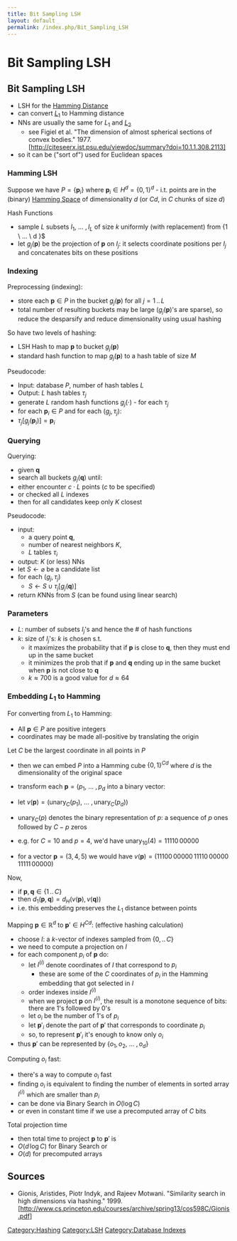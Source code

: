 ```yaml
---
title: Bit Sampling LSH
layout: default
permalink: /index.php/Bit_Sampling_LSH
---
```


# Bit Sampling LSH

## Bit Sampling LSH
- LSH for the [Hamming Distance](Hamming_Distance)
- can convert [$L_1$](Manhattan_Distance) to Hamming distance
- NNs are usually the same for $L_1$ and [$L_2$](Euclidean_Distance) 
  - see Figiel et al. "The dimension of almost spherical sections of convex bodies." 1977. [http://citeseerx.ist.psu.edu/viewdoc/summary?doi=10.1.1.308.2113]
- so it can be ("sort of") used for Euclidean spaces


### Hamming LSH
Suppose we have $P = \{ \mathbf p_i \}$ where $\mathbf p_i \in H^{d} = \{0, 1\}^{d}$ - i.t. points are in the (binary) [Hamming Space](Hamming_Space) of dimensionality $d$ (or $Cd$, in $C$ chunks of size $d$)


Hash Functions
- sample $L$ subsets $I_1, \ ... \ , I_L$ of size $k$ uniformly (with replacement) from \{1 \ ... \ d \}$
- let $g_j(\mathbf p)$ be the projection of $\mathbf p$ on $I_j$: it selects coordinate positions per $I_j$ and concatenates bits on these positions


### Indexing
Preprocessing (indexing):
- store each $\mathbf p \in P$ in the bucket $g_j(\mathbf p)$ for all $j = 1 \, .. \, L$
- total number of resulting buckets may be large ($g_j(\mathbf p)$'s are sparse), so reduce the desparsify and reduce dimensionality using usual hashing


So have two levels of hashing:
- LSH Hash to map $\mathbf p$ to bucket $g_j(\mathbf p)$
- standard hash function to map $g_j(\mathbf p)$ to a hash table of size $M$ 


Pseudocode:
- Input: database $P$, number of hash tables $L$
- Output: $L$ hash tables $\tau_j$
- generate $L$ random hash functions $g_j(\cdot)$  - for each $\tau_j$
- for each $\mathbf p_i \in P$ and for each $(g_j, \tau_j)$:
- $\tau_j\big[ g_j(\mathbf p_i) \big] = \mathbf p_i$



### Querying
Querying: 
- given $\mathbf q$ 
- search all buckets $g_j(\mathbf q)$ until:
- either encounter $c \cdot L$ points ($c$ to be specified)
- or checked all $L$ indexes
- then for all candidates keep only $K$ closest


Pseudocode:
- input: 
  - a query point $\mathbf q$, 
  - number of nearest neighbors $K$,
  - $L$ tables $\tau_i$ 
- output: $K$ (or less) NNs
- let $S \leftarrow \varnothing$ be a candidate list
- for each  $(g_j, \tau_j)$
  - $S \leftarrow S \cup \tau_j \big[ g_j(\mathbf q) \big]$
- return $K$NNs from $S$ (can be found using linear search)


### Parameters
- $L$: number of subsets $I_j$'s and hence the # of hash functions
- $k$: size of $I_j$'s: $k$ is chosen s.t. 
  - it maximizes the probability that if $\mathbf p$ is close to $\mathbf q$, then they must end up in the same bucket
  - it minimizes the prob that if $\mathbf p$ and $\mathbf q$ ending up in the same bucket when $\mathbf p$ is not close to $\mathbf q$
  - $k \approx 700$ is a good value for $d \approx 64$ 


### Embedding $L_1$ to Hamming
For converting from $L_1$ to Hamming:
- All $\mathbf p \in P$ are positive integers 
- coordinates may be made all-positive by translating the origin


Let $C$ be the largest coordinate in all points in $P$
- then we can embed $P$ into a Hamming cube $\{0, 1\}^{Cd}$ where $d$ is the dimensionality of the original space

- transform each $\mathbf p = (p_1, \ ... \ , p_d$ into a binary vector:
- let $v(\mathbf p) = \big( \text{unary}_C(p_1), \ ... \ , \text{unary}_C(p_d) \big)$
- $\text{unary}_C(p)$ denotes the binary representation of $p$: a sequence of $p$ ones followed by $C - p$ zeros
- e.g. for $C = 10$ and $p = 4$, we'd have $\text{unary}_{10}(4) = 11110 \, 00000$
- for a vector $\mathbf p = (3, 4, 5)$ we would have $v(\mathbf p) = ( 11100 \, 00000 \, 11110 \, 00000 \, 11111 \, 00000 )$


Now, 
- if $\mathbf p, \mathbf q \in \{1 \, .. \, C \}$ 
- then $d_1 \big(\mathbf p, \mathbf q \big) = d_H \big(v(\mathbf p), v(\mathbf q) \big)$
- i.e. this embedding preserves the $L_1$ distance between points



Mapping $\mathbf p \in \mathbb R^d$ to $\mathbf p' \in H^{Cd}$: (effective hashing calculation)
- choose $I$: a $k$-vector of indexes sampled from $\{0, \, .. \, C \}$
- we need to compute a projection on $I$
- for each component $p_i$ of $\mathbf p$ do:
  - let $I^{(i)}$ denote coordinates of $I$ that correspond to $p_i$ 
    - these are some of the $C$ coordinates of $p_i$ in the Hamming embedding that got selected in $I$
  - order indexes inside $I^{(i)}$
  - when we project $\mathbf p$ on $I^{(i)}$, the result is a monotone sequence of bits: there are 1's followed by 0's 
  - let $o_i$ be the number of 1's of $p_i$
  - let $\mathbf p'_i$ denote the part of $\mathbf p'$ that corresponds to coordinate $p_i$
  - so, to represent $\mathbf p'_i$ it's enough to know only $o_i$ 
- thus $\mathbf p'$ can be represented by $\{o_1, o_2, \ ... \ , o_d \}$


Computing $o_i$ fast:
- there's a way to compute $o_i$ fast
- finding $o_i$ is equivalent to finding the number of elements in sorted array $I^{(i)}$ which are smaller than $p_i$
- can be done via Binary Search in $O(\log C)$
- or even in constant time if we use a precomputed array of $C$ bits 


Total projection time
- then total time to project $\mathbf p$ to $\mathbf p'$ is 
- $O(d \, \log C)$ for Binary Search or
- $O(d)$ for precomputed arrays



## Sources
- Gionis, Aristides, Piotr Indyk, and Rajeev Motwani. "Similarity search in high dimensions via hashing." 1999. [http://www.cs.princeton.edu/courses/archive/spring13/cos598C/Gionis.pdf]

[Category:Hashing](Category_Hashing)
[Category:LSH](Category_LSH)
[Category:Database Indexes](Category_Database_Indexes)